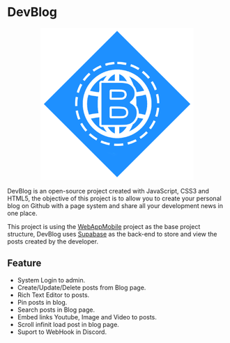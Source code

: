 # DevBlog

<p align="center">
  <img width="350" src="data/img/logo.png" alt="DevBlog Logo"/>
</p>

DevBlog is an open-source project created with JavaScript, CSS3 and HTML5, the objective of this project is to allow you to create your personal blog on Github with a page system and share all your development news in one place.

This project is using the [WebAppMobile](https://github.com/treviasxk/WebAppMobile) project as the base project structure, DevBlog uses [Supabase](https://supabase.com/) as the back-end to store and view the posts created by the developer.

## Feature
  - System Login to admin.
  - Create/Update/Delete posts from Blog page.
  - Rich Text Editor to posts.
  - Pin posts in blog.
  - Search posts in Blog page.
  - Embed links Youtube, Image and Video to posts.
  - Scroll infinit load post in blog page.
  - Suport to WebHook in Discord.
